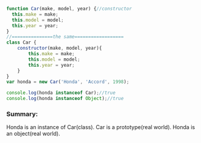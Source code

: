 ```js
function Car(make, model, year) {//constructor
  this.make = make;
  this.model = model;
  this.year = year;
}
//===============the same==================
class Car {
    constructor(make, model, year){
        this.make = make;
        this.model = model;
        this.year = year;
    }
}
var honda = new Car('Honda', 'Accord', 1998);

console.log(honda instanceof Car);//true
console.log(honda instanceof Object);//true
```

### Summary:
Honda is an instance of Car(class). Car is a prototype(real world). Honda is an object(real world).